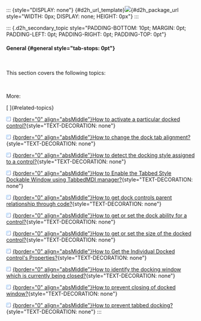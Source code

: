 ::: {style="DISPLAY: none"}
[](ms-xhelp:///?Id=d2h_url_template){#d2h_url_template}![](!package_url!){#d2h_package_url style="WIDTH: 0px; DISPLAY: none; HEIGHT: 0px"}
:::

::: {.d2h_secondary_topic style="PADDING-BOTTOM: 10pt; MARGIN: 0pt; PADDING-LEFT: 0pt; PADDING-RIGHT: 0pt; PADDING-TOP: 0pt"}
#### General {#general style="tab-stops: 0pt"}

 

This section covers the following topics:

 

More:

[ ]{#related-topics}

[![](button.gif){border="0" align="absMiddle"}How to activate a particular docked control?](ms-xhelp:///?Id=c323f3b3-383a-4433-b463-3734fa3e3fd7){style="TEXT-DECORATION: none"}

[![](button.gif){border="0" align="absMiddle"}How to change the dock tab alignment?](ms-xhelp:///?Id=d7b0e0f6-8848-4219-92ec-83ecce26fdda){style="TEXT-DECORATION: none"}

[![](button.gif){border="0" align="absMiddle"}How to detect the docking style assigned to a control?](ms-xhelp:///?Id=c3282d2a-961e-4edc-af1f-c465db34bc51){style="TEXT-DECORATION: none"}

[![](button.gif){border="0" align="absMiddle"}How to Enable the Tabbed Style Dockable Window using TabbedMDI manager?](ms-xhelp:///?Id=63468e4d-1644-4514-8593-3053c6a9a6ea){style="TEXT-DECORATION: none"}

[![](button.gif){border="0" align="absMiddle"}How to get dock controls parent relationship through code?](ms-xhelp:///?Id=072cf778-7742-469b-85d2-9168a6797a0a){style="TEXT-DECORATION: none"}

[![](button.gif){border="0" align="absMiddle"}How to get or set the dock ability for a control?](ms-xhelp:///?Id=701e88da-ded8-447e-b924-f453435e731c){style="TEXT-DECORATION: none"}

[![](button.gif){border="0" align="absMiddle"}How to get or set the size of the docked control?](ms-xhelp:///?Id=07fcbf8e-3757-4940-a484-d959d89d242c){style="TEXT-DECORATION: none"}

[![](button.gif){border="0" align="absMiddle"}How to Get the Individual Docked control\'s Properties?](ms-xhelp:///?Id=242e5431-b291-416a-8bba-0c8a047b1a6f){style="TEXT-DECORATION: none"}

[![](button.gif){border="0" align="absMiddle"}How to identify the docking window which is currently being closed?](ms-xhelp:///?Id=f6ce6a16-9541-4a92-9647-428feb57452f){style="TEXT-DECORATION: none"}

[![](button.gif){border="0" align="absMiddle"}How to prevent closing of docked window?](ms-xhelp:///?Id=02b11590-1f6d-4c08-aa14-8c0f80ecbdf0){style="TEXT-DECORATION: none"}

[![](button.gif){border="0" align="absMiddle"}How to prevent tabbed docking?](ms-xhelp:///?Id=f3251a9c-1c37-4ad6-9a52-825417d4e575){style="TEXT-DECORATION: none"}
:::
